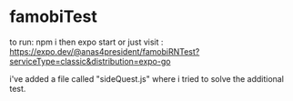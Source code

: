 # famobiTest
to run: npm i then expo start or just visit : https://expo.dev/@anas4president/famobiRNTest?serviceType=classic&distribution=expo-go

i've added a file called "sideQuest.js" where i tried to solve the additional test.
